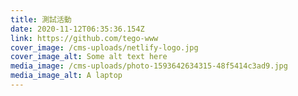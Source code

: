 ```yaml
---
title: 測試活動
date: 2020-11-12T06:35:36.154Z
link: https://github.com/tego-www
cover_image: /cms-uploads/netlify-logo.jpg
cover_image_alt: Some alt text here
media_image: /cms-uploads/photo-1593642634315-48f5414c3ad9.jpg
media_image_alt: A laptop
---
```


